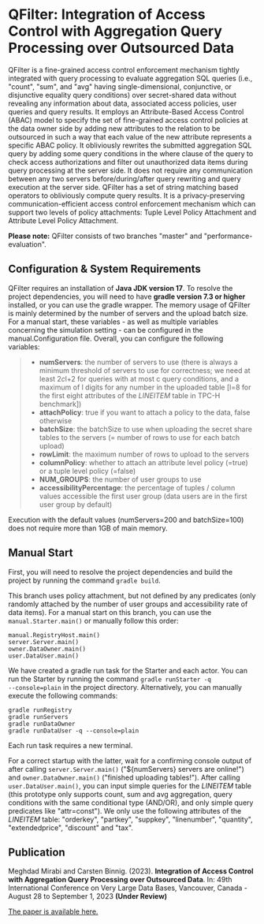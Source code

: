 
# QFilter: Integration of Access Control with Aggregation Query Processing over Outsourced Data #

QFilter is a fine-grained access control enforcement mechanism tightly integrated with query processing to evaluate aggregation SQL queries (i.e., "count", "sum", and "avg" having single-dimensional, conjunctive, or disjunctive equality query conditions) over secret-shared data without revealing any information about data, associated access policies, user queries and query results. It employs an Attribute-Based Access Control (ABAC) model to specify the set of fine-grained access control policies at the data owner side by adding new attributes to the relation to be outsourced in such a way that each value of the new attribute represents a specific ABAC policy. It obliviously rewrites the submitted aggregation SQL query by adding some query conditions in the where clause of the query to check access authorizations and filter out unauthorized data items during query processing at the server side. It does not require any communication between any two servers before/during/after query rewriting and query execution at the server side. QFilter has a set of string matching based operators to obliviously compute query results. It is a privacy-preserving communication-efficient access control enforcement mechanism which can support two levels of policy attachments: Tuple Level Policy Attachment and Attribute Level Policy Attachment.

__Please note:__ QFilter consists of two branches "master" and "performance-evaluation". 

## Configuration &amp; System Requirements ##
QFilter requires an installation of **Java JDK version 17**. To resolve the project dependencies, you will need to have **gradle version 7.3 or higher** installed, or you can use the gradle wrapper.
The memory usage of QFilter is mainly determined by the number of servers and the upload batch size.
For a manual start, these variables - as well as multiple variables concerning the simulation setting - can be configured in the manual.Configuration file.
Overall, you can configure the following variables:

> - **numServers**: the number of servers to use (there is always a minimum threshold of servers to use for correctness; we need at least 2*c*l+2 for queries with at most c query conditions, and a maximum of l digits for any number in the uploaded table [l=8 for the first eight attributes of the *LINEITEM* table in TPC-H benchmark])
> - **attachPolicy**: true if you want to attach a policy to the data, false otherwise
> - **batchSize**: the batchSize to use when uploading the secret share tables to the servers (= number of rows to use for each batch upload)
> - **rowLimit**: the maximum number of rows to upload to the servers
> - **columnPolicy**: whether to attach an attribute level policy (=true) or a tuple level policy (=false)
> - **NUM_GROUPS**: the number of user groups to use
> - **accessibilityPercentage**: the percentage of tuples / column values accessible the first user group (data users are in the first user group by default)

Execution with the default values (numServers=200 and batchSize=100) does not require more than 1GB of main memory.

## Manual Start ##
First, you will need to resolve the project dependencies and build the project by running the command <code>gradle build</code>.

This branch uses policy attachment, but not defined by any predicates (only randomly attached by the number of user groups and accessibility rate of data items). For a manual start on this branch, you can use the <code>manual.Starter.main()</code> or manually follow this order:
```
manual.RegistryHost.main()
server.Server.main()
owner.DataOwner.main()
user.DataUser.main()
```

We have created a gradle run task for the Starter and each actor. You can run the Starter by running the command <code>gradle runStarter -q --console=plain</code> in the project directory. Alternatively, you can manually execute the following commands:
```
gradle runRegistry
gradle runServers
gradle runDataOwner
gradle runDataUser -q --console=plain
```
Each run task requires a new terminal.

For a correct startup with the latter, wait for a confirming console output of after calling <code>server.Server.main()</code> ("${numServers} servers are online!") and <code>owner.DataOwner.main()</code> ("finished uploading tables!").
After calling <code>user.DataUser.main()</code>, you can input simple queries for the *LINEITEM* table (this prototype only supports count, sum and avg aggregation, query conditions with the same conditional type (AND/OR), and only simple query predicates like "attr=const").
We only use the following attributes of the *LINEITEM* table: "orderkey", "partkey", "suppkey", "linenumber", "quantity", "extendedprice", "discount" and "tax".

## Publication ##

Meghdad Mirabi and Carsten Binnig. (2023). **Integration of Access Control with Aggregation Query Processing over Outsourced Data**. In: 49th International Conference on Very Large Data Bases, Vancouver, Canada - August 28 to September 1, 2023 **(Under Review)** 
<p dir="auto"><a href="/safeFBDC-TU-Darmstadt/QFilter/blob/master/SubmittedPaper.pdf">The paper is available here.</a></p>

